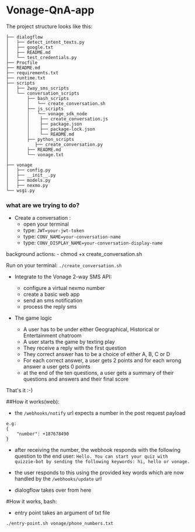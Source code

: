 # Vonage-QnA-app
The project structure looks like this:
```
├── dialogflow
│   ├── detect_intent_texts.py
│   ├── google.txt
│   ├── README.md
│   └── test_credentials.py
├── Procfile
├── README.md
├── requirements.txt
├── runtime.txt
├── scripts
│   ├── 2way_sms_scripts
│   └── conversation_scripts
│       ├── bash_scripts
│       │   └── create_conversation.sh
│       ├── js_scripts
│       │   └── vonage_sdk_node
│       │    ├── create_conversation.js
│       │    ├── package.json
│       │    ├── package-lock.json
│       │    └── README.md
│       ├── python_scripts
│          ├── create_conversation.py
│       ├── README.md
│       └── vonage.txt
│
├── vonage
│   ├── config.py
│   ├── __init__.py
│   ├── models.py
│   ├── nexmo.py
└── wsgi.py
```

### what are we trying to do?
  - Create a conversation :
    - open your terminal
    - type: `JWT=your-jwt-token`
    - type: `CONV_NAME=your-conversation-name`
    - type: `CONV_DISPLAY_NAME=your-conversation-display-name`
    
   background actions:
    - chmod +x create_conversation.sh
   
   Run on your terminal: `./create_conversation.sh`
 
  -  Integrate to the Vonage 2-way SMS API:
     - configure a virtual nexmo number
     - create a basic web app
     - send an sms notification
     - process the reply sms
  
  - The game logic
    - A user has to be under either Geographical, Historical or Entertainment chatroom
    - A user starts the game by texting play
    - They receive a reply with the first question
    - They correct answer has to be a choice of either A, B, C or D
    - For each correct answer, a user gets 2 points and for each wrong answer a user gets 0 points
    - at the end of the ten questions, a user gets a summary of their questions and answers and their final score
    
  That's it :-)
 
 ##How it works(web):
 - the `/webhooks/notify` url expects a number in the post request payload
```
e.g:
{
    "number": +187678490
}
```
 - after receiving the number, the webhook responds with the following question to the 
 end user: `Hello. You can start your quiz with quizzie-bot by sending the following keywords: hi, hello or vonage.`

- the user responds to this using the provided key words which are now handled by the
`/webhooks/update` url

- dialogflow takes over from here
 
 #How it works, bash:
- entry point takes an argument of txt file
```
./entry-point.sh vonage/phone_numbers.txt
``` 
